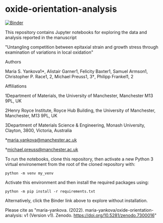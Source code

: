 # oxide-orientation-analysis

[![Binder](https://mybinder.org/badge_logo.svg)](https://mybinder.org/v2/gh/maria-yankova/oxide-orientation-analysis/HEAD)

This repository contains Jupyter notebooks for exploring the data and analysis reported in the manuscript 

"Untangling competition between epitaxial strain and growth stress through examination of variations in local oxidation"

Authors

Maria S. Yankova1*, Alistair Garner1, Felicity Baxter1, Samuel Armson1, Christopher P. Race1, 2, Michael Preuss1, 3†, Philipp Frankel1, 2

Affiliations 

1Department of Materials, the University of Manchester, Manchester M13 9PL, UK

2Henry Royce Institute, Royce Hub Building, the University of Manchester, Manchester, M13 9PL, UK

3Department of Materials Science & Engineering, Monash University, Clayton, 3800, Victoria, Australia

*maria.yankova@manchester.ac.uk

†michael.preuss@manchester.ac.uk


To run the notebooks, clone this repository, then activate a new Python 3 virtual environement from the root of the cloned repository with:

`python -m venv my_venv`

Activate this environment and then install the required packages using:

`python -m pip install -r requirements.txt`

Alternatively, click the Binder link above to explore without installation.



Please cite as "maria-yankova. (2022). maria-yankova/oxide-orientation-analysis: v1 (Version v1). Zenodo. https://doi.org/10.5281/zenodo.7300016" 